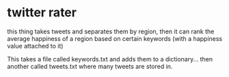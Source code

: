 # twitter rater
this thing takes tweets and separates them by region, then it can rank the average happiness of a region based on certain keywords (with a happiness value attached to it)

This takes a file called keywords.txt and adds them to a dictionary... then another called tweets.txt where many tweets are stored in.
